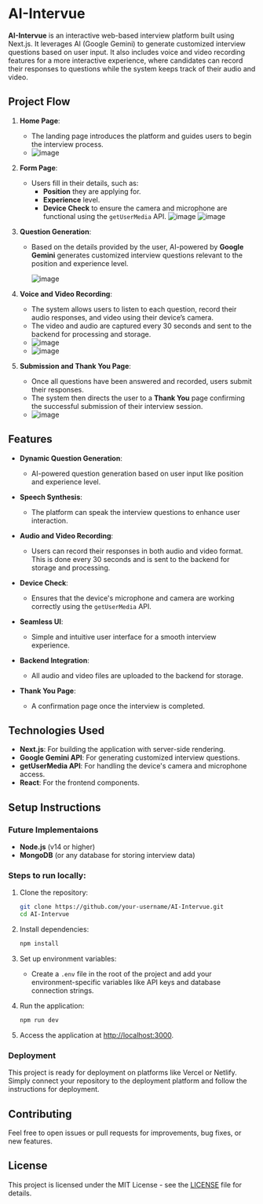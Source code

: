 # AI-Intervue

**AI-Intervue** is an interactive web-based interview platform built using Next.js. It leverages AI (Google Gemini) to generate customized interview questions based on user input. It also includes voice and video recording features for a more interactive experience, where candidates can record their responses to questions while the system keeps track of their audio and video.

## Project Flow

1. **Home Page**: 
   - The landing page introduces the platform and guides users to begin the interview process.
   - ![image](https://github.com/user-attachments/assets/26a9868d-e053-4e9f-b915-e88f00d7c0c4)


2. **Form Page**: 
   - Users fill in their details, such as:
     - **Position** they are applying for.
     - **Experience** level.
     - **Device Check** to ensure the camera and microphone are functional using the `getUserMedia` API.
       ![image](https://github.com/user-attachments/assets/e197fbe9-3bb3-43f8-9b79-bb30e5a316cc)
       ![image](https://github.com/user-attachments/assets/cf96fe64-7c4a-4be4-9315-537f90649691)



3. **Question Generation**:
   - Based on the details provided by the user, AI-powered by **Google Gemini** generates customized interview questions relevant to the position and experience level.
  
     ![image](https://github.com/user-attachments/assets/c9ddb711-7afb-4ede-8de1-d5b041648b81)


4. **Voice and Video Recording**:
   - The system allows users to listen to each question, record their audio responses, and video using their device’s camera.
   - The video and audio are captured every 30 seconds and sent to the backend for processing and storage.
   - ![image](https://github.com/user-attachments/assets/160ef304-2536-41f4-a732-dc4847853771)
   - ![image](https://github.com/user-attachments/assets/66104b46-cacf-4db1-8416-c24f177b23fe)



5. **Submission and Thank You Page**:
   - Once all questions have been answered and recorded, users submit their responses.
   - The system then directs the user to a **Thank You** page confirming the successful submission of their interview session.
   - ![image](https://github.com/user-attachments/assets/ccb52c13-0da2-4af5-8f9d-e57db91022d1)


## Features

- **Dynamic Question Generation**: 
  - AI-powered question generation based on user input like position and experience level.
  
- **Speech Synthesis**: 
  - The platform can speak the interview questions to enhance user interaction.
  
- **Audio and Video Recording**: 
  - Users can record their responses in both audio and video format. This is done every 30 seconds and is sent to the backend for storage and processing.
  
- **Device Check**: 
  - Ensures that the device's microphone and camera are working correctly using the `getUserMedia` API.

- **Seamless UI**: 
  - Simple and intuitive user interface for a smooth interview experience.

- **Backend Integration**: 
  - All audio and video files are uploaded to the backend for storage.

- **Thank You Page**: 
  - A confirmation page once the interview is completed.

## Technologies Used

- **Next.js**: For building the application with server-side rendering.
- **Google Gemini API**: For generating customized interview questions.
- **getUserMedia API**: For handling the device's camera and microphone access.
- **React**: For the frontend components.


## Setup Instructions

### Future Implementaions

- **Node.js** (v14 or higher)
- **MongoDB** (or any database for storing interview data)

### Steps to run locally:

1. Clone the repository:
   ```bash
   git clone https://github.com/your-username/AI-Intervue.git
   cd AI-Intervue
   ```

2. Install dependencies:
   ```bash
   npm install
   ```

3. Set up environment variables:
   - Create a `.env` file in the root of the project and add your environment-specific variables like API keys and database connection strings.

4. Run the application:
   ```bash
   npm run dev
   ```

5. Access the application at [http://localhost:3000](http://localhost:3000).

### Deployment

This project is ready for deployment on platforms like Vercel or Netlify. Simply connect your repository to the deployment platform and follow the instructions for deployment.

## Contributing

Feel free to open issues or pull requests for improvements, bug fixes, or new features.

## License

This project is licensed under the MIT License - see the [LICENSE](LICENSE) file for details.
